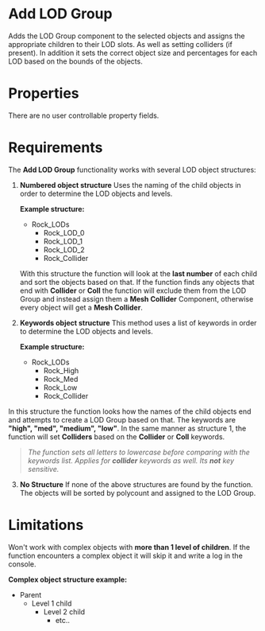 ﻿
# Add LOD Group
Adds the LOD Group component to the selected objects and assigns the appropriate children to their LOD slots. As well as setting colliders (if present). In addition it sets the correct object size and percentages for each LOD based on the bounds of the objects.

# Properties
There are no user controllable property fields.

# Requirements
The **Add LOD Group** functionality works with several LOD object structures:

1. **Numbered object structure**
	Uses the naming of the child objects in order to determine the LOD objects and levels.
	
	**Example structure:**
	- Rock_LODs
		- Rock_LOD_0
		- Rock_LOD_1
		- Rock_LOD_2
		- Rock_Collider
	
	With this structure the function will look at the **last number** of each child and sort the objects based on that. If the function finds any objects that end with **Collider** or **Coll** the function will exclude them from the LOD Group and instead assign them a **Mesh Collider** Component, otherwise every object will get a **Mesh Collider**. 

2. **Keywords object structure**
	This method uses a list of keywords in order to determine the LOD objects and levels.
	
	**Example structure:**
	
	- Rock_LODs
		- Rock_High
		- Rock_Med
		- Rock_Low
		- Rock_Collider

In this structure the function looks how the names of the child objects end and attempts to create a LOD Group based on that. The keywords are **"high", "med", "medium", "low"**.  In the same manner as structure 1, the function will set **Colliders** based on the **Collider** or **Coll** keywords.

>*The function sets all letters to lowercase before comparing with the keywords list. Applies for **collider** keywords as well. Its **not** key sensitive.*


3. **No Structure**
	If none of the above structures are found by the function. The objects will be sorted by polycount and assigned to the LOD Group.

# Limitations
Won't work with complex objects with **more than 1 level of children**. If the function encounters a complex object it will skip it and write a log in the console.

**Complex object structure example:**

- Parent
	- Level 1 child
		- Level 2 child
			- etc..
